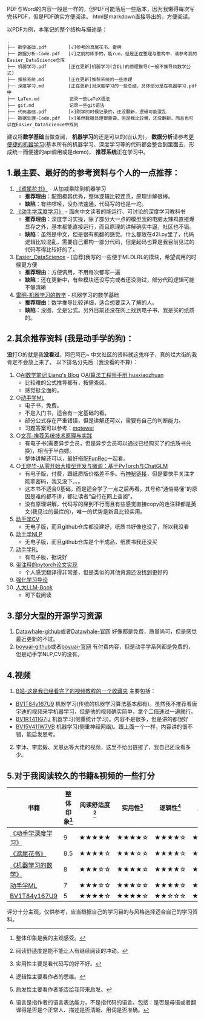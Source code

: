 PDF与Word的内容一般是一样的，但PDF可能落后一些版本，因为我懒得每次写完转PDF，但是PDF确实方便阅读。
html是markdown直接导出的，方便阅读。

以PDF为例，本笔记的整个结构与描述是：
```
.
├── 数学基础.pdf        [√]参考的鸢尾花书、雷明
├── 数据分析-Code.pdf   [√]之前的练手的，能run，但是正在整理与重构中，请参考我的Easier_DataScience仓库
├── 机器学习.pdf        [正在更新]机器学习(含DL)的原理推导(一般不推导纯数学公式)
├── 推荐系统.md         [正在更新]推荐系统的一些原理
├── 深度学习.md         [正在更新]对深度学习的一些总结，具体部分是在机器学习.pdf中
├── LaTex.md           记录一些LaTeX语法
├── git.md             记录一些git语法
├── 代码基础.pdf        [×]刚学的时候记录的，还没翻新，逻辑可能混乱
├── 数据处理-Code.pdf   [×]虽然数据处理很重要，但是我比较懒，还没翻新，而且也可以在Easier_DataScience中找到
```
建议将**数学基础**当做查阅，
**机器学习**的还是可以的(自认为)，
**数据分析**请参考[更便捷的机器学习](https://github.com/virtualxiaoman/Easier_DataScience)(基本所有的机器学习、深度学习等的代码都会整合到里面去，形成统一而便捷的api调用或是demo)，
**推荐系统**正在学习中。


## 1.最主要、最好的的参考资料与个人的一点推荐：
1. [《鸢尾花书》](https://github.com/Visualize-ML) - 从加减乘除到机器学习
    - **推荐理由**：配图极其优秀，整体逻辑比较连贯，原理讲解很棒。
    - **缺陷**：有些啰嗦，没办法速通，代码写的也是一坨。
2. [《动手学深度学习》](https://zh.d2l.ai/) - 面向中文读者的能运行、可讨论的深度学习教科书
    - **推荐理由**：深度学习实操，除了部分大一点的模型我的电脑太辣鸡直接爆显存之外，基本都能直接运行，而且原理的讲解确实牛逼，社区也不错。
    - **缺陷**：虽然是中文，但是很有机翻的感觉。什么都放在d2l.py里了，代码逻辑比较混乱，需要自己重构一部分代码，但是起码也算是我目前见过的代码写得比较好的了。
3. [Easier_DataScience](https://github.com/virtualxiaoman/Easier_DataScience) - [自荐]我写的一些便于MLDLRL的模块，希望调用的时候更方便
    - **推荐理由**：方便调用，不用每次都写一遍
    - **缺陷**：还在更新中，有些模块还没写完或者还没测试，部分代码逻辑可能不够清晰
4. [雷明-机器学习的数学](https://www.epubit.com/bookDetails?id=UB7812edb26d3f9) - 机器学习的数学基础
    - **推荐理由**：数学推导比较详细，适合想要深入了解的人。
    - **缺陷**：没图，全是公式。另外目前还没在网上找到电子书，我是买的纸质的。


## 2.其余推荐资料 (我是动手学的狗)：
**没**打○的就是我**没看过**，阿巴阿巴~
中文社区的资料就这鬼样子，真的烂大街的我肯定不会放上来了。
以下排名分先后（我没看的不算）：
1. ○[AI数学笔记 Liang's Blog](https://wangliangster.github.io/#/) 
   ○[AI算法工程师手册 huaxiaozhuan](https://www.huaxiaozhuan.com/)
    - 比较难的公式推导都有，按需查阅。
    - 感觉挺全面的。
2. ○[动手学ML](https://github.com/boyu-ai/Hands-on-ML) 
    - 电子书，免费。
    - 不是入门书，适合有一定基础的看。
    - 部分公式存在严重错误，但是讲解还可以，需要有自己的判断能力。
    - 习题答案可以参考：[motewei](https://github.com/motewei/Hands-on-ML-solutions)
3. ○[文亮-推荐系统技术原理与实践](https://www.epubit.com/bookDetails?id=UB831721e9d193a)
   - 有电子书(需要异步会员，但是异步会员可以通过已经购买了的纸质书兑换)，相当于半白嫖。
   - 整体讲解还可以，最好搭配[FunRec](https://datawhalechina.github.io/fun-rec/#/)一起看。
4. ○[王晓华-从零开始大模型开发与微调：基于PyTorch与ChatGLM](http://www.tup.tsinghua.edu.cn/Wap/tsxqy.aspx?id=10334701)
    - 有电子版，付费，跟纸质版价格差不多。有[神秘链接](https://pan.baidu.com/s/1cY8htDmzXMIoJIan9aIWRw?pwd=fgyb)，但是要快手关注才能拿密码，我又没下。。。
    - 这本书不适合0基础，而是适合学了一点之后再看。其号称“通俗易懂”的原因是难的都不讲，都让读者“自行在网上查阅”。
    - 没有原理讲解，代码写的屎到不行而且有些感觉直接copy的连注释都是英文(我见过的最烂的)，唯一的优势是新且比较实用。
3. [动手学CV](https://github.com/boyu-ai/Hands-on-CV)
   - 无电子版，而且github仓库都没建好，纸质书好像也没了，所以我没看
4. [动手学NLP](https://github.com/boyu-ai/Hands-on-NLP)
    - 无电子版，而且github仓库是个半成品，纸质书我还没买
5. [动手学RL](https://github.com/boyu-ai/Hands-on-RL)
    - 有电子版，据说好
6. [带注释的pytorch论文实现](https://nn.labml.ai/zh/)
    - 个人感觉翻译得非常差，但是类似的其他资源还没找到更好的
7. [强化学习导论](https://rl.qiwihui.com/zh-cn/latest/index.html)
8. [人大LLM-Book](https://github.com/LLMBook-zh/LLMBook-zh.github.io)
    - 可下载阅读


## 3.部分大型的开源学习资源
1. [Datawhale-github](https://github.com/datawhalechina)或者[Datawhale-官网](https://datawhale.cn/learn)
好像都是免费，质量尚可，但是感觉最近更新的不过。
2. [boyuai-github](https://github.com/boyu-ai)或者[boyuai-官网](https://www.boyuai.com)
有付费内容，但是动手学系列都是免费的，但是动手学NLP,CV的没有。


## 4.视频
1. [B站-这是我已经看完了的视频教程的一个收藏夹](https://space.bilibili.com/506925078/favlist?fid=2648566378)
主要包括：
- [BV1T84y167U9](https://www.bilibili.com/video/BV1T84y167U9/)  机器学习(传统的机器学习算法基本都有)。虽然我不推荐看唐宇迪的视频来学机器学习，但是他的视频确实简单，拿个二倍速过一遍就行。
- [BV1RT411G7jJ](https://www.bilibili.com/video/BV1RT411G7jJ)  机器学习(侧重统计学习)。内容不是很多，但是讲的都很好
- [BV15V411W7VB](https://www.bilibili.com/video/BV15V411W7VB/)  机器学习(侧重神经网络)。跟上面一个一样，内容讲的很不错，能启发思考。

2. 李沐、李宏毅、吴恩达等大佬的视频，这里不给出链接了，我自己还没看多少。


## 5.对于我阅读较久的书籍&视频的一些打分

| 书籍 | 整体印象[^1] | 阅读舒适度[^2] | 实用性[^3] | 逻辑性[^4] | 启发性[^5] | 语言[^6] |
|------|---------|-----------|-------|--------|-------|-------------------------------|
| [《动手学深度学习》](https://zh.d2l.ai/)|9| ★★★★★  | ★★★★☆ | ★★★★☆ | ★★★★☆ |★★★☆☆|
| [《鸢尾花书》](https://github.com/Visualize-ML)|8.5| ★★★★☆  | ★★★☆☆ | ★★★★☆ | ★★★★★ |★★★★★ |
| [《机器学习的数学》](https://www.epubit.com/bookDetails?id=UB7812edb26d3f9) |8| ★★★☆☆  | ★★★★☆ | ★★★★☆ | ★★★☆☆ |★★★★☆ |
| [动手学ML](https://github.com/boyu-ai/Hands-on-ML) |7| ★★★☆☆  | ★★★☆☆ | ★★★★☆ | ★★★☆☆ |★★★☆☆ |
| [BV1T84y167U9](https://www.bilibili.com/video/BV1T84y167U9/) | 5| ★★★★☆  | ★★★★☆ | ★★☆☆☆ | ★☆☆☆☆ |★★★☆☆ |

评分十分主观，仅供参考，应当根据自己的学习目的与风格选择适合自己的学习资料。

[^1]: 整体印象是我的主观感受。
[^2]: 阅读舒适度是能不能让人有继续阅读的冲动。
[^3]: 实用性主要是看代码写的好不好。
[^4]: 逻辑性主要看作者的思维。
[^5]: 启发性主要看作者能否给我带来启发。
[^6]: 语言是指作者的语言表达能力，不是指代码的语言。包括：是否是母语或者翻译得是否是个正常人、描述是否清晰、用词是否准确。


